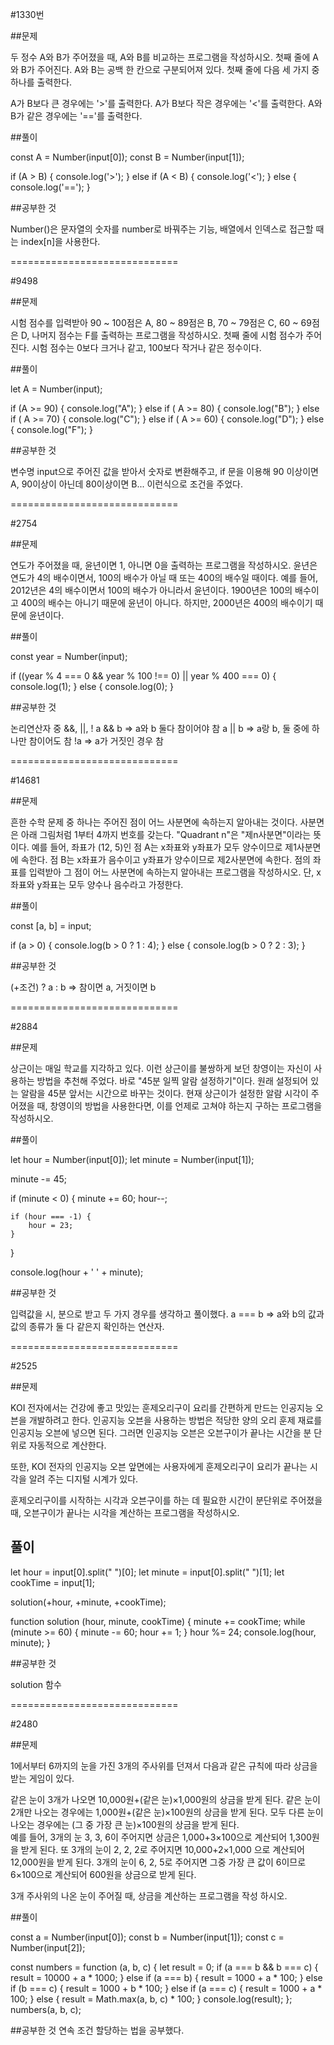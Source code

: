 
#1330번



##문제

두 정수 A와 B가 주어졌을 때, A와 B를 비교하는 프로그램을 작성하시오.
첫째 줄에 A와 B가 주어진다. A와 B는 공백 한 칸으로 구분되어져 있다.
첫째 줄에 다음 세 가지 중 하나를 출력한다.

A가 B보다 큰 경우에는 '>'를 출력한다.
A가 B보다 작은 경우에는 '<'를 출력한다.
A와 B가 같은 경우에는 '=='를 출력한다.



##풀이

const A = Number(input[0]);
const B = Number(input[1]);

if (A > B) {
    console.log('>');
} else if (A < B) {
    console.log('<');
} else {
    console.log('==');
}





##공부한 것

Number()은 문자열의 숫자를 number로 바꿔주는 기능, 배열에서 인덱스로 접근할 때는 index[n]을 사용한다.



=============================



#9498



##문제

시험 점수를 입력받아 90 ~ 100점은 A, 80 ~ 89점은 B, 70 ~ 79점은 C, 60 ~ 69점은 D, 나머지 점수는 F를 출력하는 프로그램을 작성하시오.
첫째 줄에 시험 점수가 주어진다. 시험 점수는 0보다 크거나 같고, 100보다 작거나 같은 정수이다.



##풀이

let A = Number(input);

if (A >= 90) {
    console.log("A");
} else if ( A >= 80) {
    console.log("B");
} else if ( A >= 70) {
    console.log("C");
} else if ( A >= 60) {
    console.log("D");
} else {
    console.log("F");
}


##공부한 것

변수명 input으로 주어진 값을 받아서 숫자로 변환해주고, if 문을 이용해 90 이상이면 A, 90이상이 아닌데 80이상이면 B... 이런식으로 조건을 주었다.



=============================



#2754



##문제


연도가 주어졌을 때, 윤년이면 1, 아니면 0을 출력하는 프로그램을 작성하시오.
윤년은 연도가 4의 배수이면서, 100의 배수가 아닐 때 또는 400의 배수일 때이다.
예를 들어, 2012년은 4의 배수이면서 100의 배수가 아니라서 윤년이다. 
1900년은 100의 배수이고 400의 배수는 아니기 때문에 윤년이 아니다. 하지만, 2000년은 400의 배수이기 때문에 윤년이다.



##풀이

const year  = Number(input);

if ((year % 4 === 0 && year % 100 !== 0) || year % 400 === 0) {
    console.log(1);
} else {
    console.log(0);
}


##공부한 것

논리연산자 중 &&, ||, !
a && b => a와 b 둘다 참이어야 참
a || b => a랑 b, 둘 중에 하나만 참이어도 참
!a     => a가 거짓인 경우 참



=============================




#14681



##문제 

흔한 수학 문제 중 하나는 주어진 점이 어느 사분면에 속하는지 알아내는 것이다. 사분면은 아래 그림처럼 1부터 4까지 번호를 갖는다. 
"Quadrant n"은 "제n사분면"이라는 뜻이다.
예를 들어, 좌표가 (12, 5)인 점 A는 x좌표와 y좌표가 모두 양수이므로 제1사분면에 속한다. 
점 B는 x좌표가 음수이고 y좌표가 양수이므로 제2사분면에 속한다.
점의 좌표를 입력받아 그 점이 어느 사분면에 속하는지 알아내는 프로그램을 작성하시오. 단, x좌표와 y좌표는 모두 양수나 음수라고 가정한다.


##풀이

 const [a, b] = input;

 if (a > 0) {
   console.log(b > 0 ? 1 : 4);
 } else {
   console.log(b > 0 ? 2 : 3);
 }
 
 ##공부한 것
 
 (+조건) ? a : b => 참이면 a, 거짓이면 b
 
 

=============================





#2884



##문제

상근이는 매일 학교를 지각하고 있다. 이런 상근이를 불쌍하게 보던 창영이는 자신이 사용하는 방법을 추천해 주었다.
바로 "45분 일찍 알람 설정하기"이다. 원래 설정되어 있는 알람을 45분 앞서는 시간으로 바꾸는 것이다.
현재 상근이가 설정한 알람 시각이 주어졌을 때, 창영이의 방법을 사용한다면, 이를 언제로 고쳐야 하는지 구하는 프로그램을 작성하시오.

##풀이

let hour = Number(input[0]); 
let minute = Number(input[1]); 

minute -= 45;

if (minute < 0) {
    minute += 60;
    hour--;

    if (hour === -1) {
        hour = 23;
    }
}

console.log(hour + ' ' + minute);


##공부한 것

입력값을 시, 분으로 받고 두 가지 경우를 생각하고 풀이했다.
a === b => a와 b의 값과 값의 종류가 둘 다 같은지 확인하는 연산자.






=============================





#2525


##문제

KOI 전자에서는 건강에 좋고 맛있는 훈제오리구이 요리를 간편하게 만드는 인공지능 오븐을 개발하려고 한다. 인공지능 오븐을 사용하는 방법은 적당한 양의 오리 훈제 재료를 인공지능 오븐에 넣으면 된다. 그러면 인공지능 오븐은 오븐구이가 끝나는 시간을 분 단위로 자동적으로 계산한다. 

또한, KOI 전자의 인공지능 오븐 앞면에는 사용자에게 훈제오리구이 요리가 끝나는 시각을 알려 주는 디지털 시계가 있다. 

훈제오리구이를 시작하는 시각과 오븐구이를 하는 데 필요한 시간이 분단위로 주어졌을 때, 오븐구이가 끝나는 시각을 계산하는 프로그램을 작성하시오.


## 풀이

let hour = input[0].split(" ")[0];
let minute = input[0].split(" ")[1];
let cookTime = input[1];

solution(+hour, +minute, +cookTime);

function solution (hour, minute, cookTime) {
    minute += cookTime;
   while (minute >= 60) {
        minute -= 60;
        hour += 1;
    }
    hour %= 24;
    console.log(hour, minute);
}


##공부한 것

solution 함수





=============================






#2480





##문제


1에서부터 6까지의 눈을 가진 3개의 주사위를 던져서 다음과 같은 규칙에 따라 상금을 받는 게임이 있다. 

같은 눈이 3개가 나오면 10,000원+(같은 눈)×1,000원의 상금을 받게 된다. 
같은 눈이 2개만 나오는 경우에는 1,000원+(같은 눈)×100원의 상금을 받게 된다. 
모두 다른 눈이 나오는 경우에는 (그 중 가장 큰 눈)×100원의 상금을 받게 된다.  
예를 들어, 3개의 눈 3, 3, 6이 주어지면 상금은 1,000+3×100으로 계산되어 1,300원을 받게 된다. 또 3개의 눈이 2, 2, 2로 주어지면 10,000+2×1,000 으로 계산되어 12,000원을 받게 된다. 3개의 눈이 6, 2, 5로 주어지면 그중 가장 큰 값이 6이므로 6×100으로 계산되어 600원을 상금으로 받게 된다.

3개 주사위의 나온 눈이 주어질 때, 상금을 계산하는 프로그램을 작성 하시오.

##풀이


const a = Number(input[0]);
const b = Number(input[1]);
const c = Number(input[2]);

const numbers = function (a, b, c) {
  let result = 0;
  if (a === b && b === c) {
    result = 10000 + a * 1000;
  } else if (a === b) {
    result = 1000 + a * 100;
  } else if (b === c) {
    result = 1000 + b * 100;
  } else if (a === c) {
    result = 1000 + a * 100;
  } else {
    result = Math.max(a, b, c) * 100;
  }
  console.log(result);
};
numbers(a, b, c);



##공부한 것
연속 조건 할당하는 법을 공부했다.
